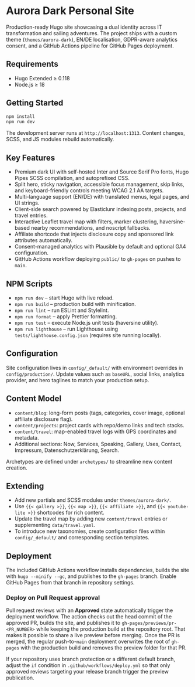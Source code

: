 # Aurora Dark Personal Site

Production-ready Hugo site showcasing a dual identity across IT transformation and sailing adventures. The project ships with a custom theme (`themes/aurora-dark`), EN/DE localisation, GDPR-aware analytics consent, and a GitHub Actions pipeline for GitHub Pages deployment.

## Requirements
- Hugo Extended ≥ 0.118
- Node.js ≥ 18

## Getting Started
```bash
npm install
npm run dev
```

The development server runs at `http://localhost:1313`. Content changes, SCSS, and JS modules rebuild automatically.

## Key Features
- Premium dark UI with self-hosted Inter and Source Serif Pro fonts, Hugo Pipes SCSS compilation, and autoprefixed CSS.
- Split hero, sticky navigation, accessible focus management, skip links, and keyboard-friendly controls meeting WCAG 2.1 AA targets.
- Multi-language support (EN/DE) with translated menus, legal pages, and UI strings.
- Client-side search powered by Elasticlunr indexing posts, projects, and travel entries.
- Interactive Leaflet travel map with filters, marker clustering, haversine-based nearby recommendations, and noscript fallbacks.
- Affiliate shortcode that injects disclosure copy and sponsored link attributes automatically.
- Consent-managed analytics with Plausible by default and optional GA4 configuration.
- GitHub Actions workflow deploying `public/` to `gh-pages` on pushes to `main`.

## NPM Scripts
- `npm run dev` – start Hugo with live reload.
- `npm run build` – production build with minification.
- `npm run lint` – run ESLint and Stylelint.
- `npm run format` – apply Prettier formatting.
- `npm run test` – execute Node.js unit tests (haversine utility).
- `npm run lighthouse` – run Lighthouse using `tests/lighthouse.config.json` (requires site running locally).

## Configuration
Site configuration lives in `config/_default/` with environment overrides in `config/production/`. Update values such as `baseURL`, social links, analytics provider, and hero taglines to match your production setup.

## Content Model
- `content/blog`: long-form posts (tags, categories, cover image, optional affiliate disclosure flag).
- `content/projects`: project cards with repo/demo links and tech stacks.
- `content/travel`: map-enabled travel logs with GPS coordinates and metadata.
- Additional sections: Now, Services, Speaking, Gallery, Uses, Contact, Impressum, Datenschutzerklärung, Search.

Archetypes are defined under `archetypes/` to streamline new content creation.

## Extending
- Add new partials and SCSS modules under `themes/aurora-dark/`.
- Use `{{< gallery >}}`, `{{< map >}}`, `{{< affiliate >}}`, and `{{< youtube-lite >}}` shortcodes for rich content.
- Update the travel map by adding new `content/travel` entries or supplementing `data/travel.yaml`.
- To introduce new taxonomies, create configuration files within `config/_default/` and corresponding section templates.

## Deployment
The included GitHub Actions workflow installs dependencies, builds the site with `hugo --minify --gc`, and publishes to the `gh-pages` branch. Enable GitHub Pages from that branch in repository settings.

### Deploy on Pull Request approval
Pull request reviews with an **Approved** state automatically trigger the deployment workflow. The action checks out the head commit of the approved PR, builds the site, and publishes it to `gh-pages/previews/pr-<PR_NUMBER>` while keeping the production build at the repository root. That makes it possible to share a live preview before merging. Once the PR is merged, the regular push-to-`main` deployment overwrites the root of `gh-pages` with the production build and removes the preview folder for that PR.

If your repository uses branch protection or a different default branch, adjust the `if` condition in `.github/workflows/deploy.yml` so that only approved reviews targeting your release branch trigger the preview publication.
